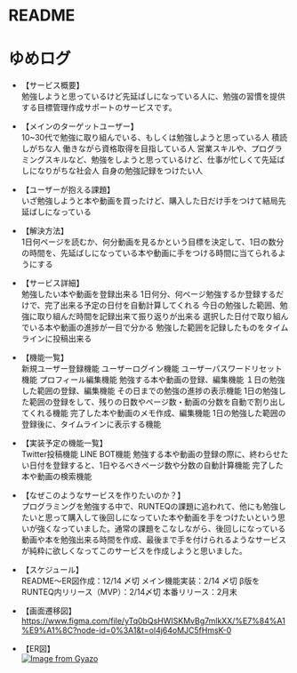 # README

# ゆめログ

* 【サービス概要】<br>
勉強しようと思っているけど先延ばしになっている人に、勉強の習慣を提供する目標管理作成サポートのサービスです。

* 【メインのターゲットユーザー】<br>
10~30代で勉強に取り組んでいる、もしくは勉強しようと思っている人
積読しがちな人
働きながら資格取得を目指している人
営業スキルや、プログラミングスキルなど、勉強をしようと思っているけど、仕事が忙しくて先延ばしになりがちな社会人
自身の勉強記録をつけたい人

* 【ユーザーが抱える課題】<br>
いざ勉強しようと本や動画を買ったけど、購入した日だけ手をつけて結局先延ばしになっている

* 【解決方法】<br>
1日何ページを読むか、何分動画を見るかという目標を決定して、1日の数分の時間を、先延ばしになっている本や動画に手をつける時間に当てられるようにする

* 【サービス詳細】<br>
勉強したい本や動画を登録出来る
1日何分、何ページ勉強するか登録するだけで、完了出来る予定の日付を自動計算してくれる
今日の勉強した範囲、勉強に取り組んだ時間を記録出来て振り返りが出来る
選択した日付で取り組んでいる本や動画の進捗が一目で分かる
勉強した範囲を記録したものをタイムラインに投稿出来る

* 【機能一覧】<br>
新規ユーザー登録機能
ユーザーログイン機能
ユーザーパスワードリセット機能
プロフィール編集機能
勉強する本や動画の登録、編集機能
１日の勉強した範囲の登録、編集機能
その日までの勉強の進捗の表示機能
1日の勉強した範囲の登録をして、残りの日数やページ数・動画の分数を自動で割り出してくれる機能
完了した本や動画のメモ作成、編集機能
1日の勉強した範囲の登録後に、タイムラインに表示する機能

* 【実装予定の機能一覧】<br>
Twitter投稿機能
LINE BOT機能
勉強する本や動画の登録の際に、終わらせたい日付を登録すると、1日やるべきページ数や分数の自動計算機能
完了した本や動画の検索機能

* 【なぜこのようなサービスを作りたいのか？】<br>
プログラミングを勉強する中で、RUNTEQの課題に追われて、他にも勉強したいと思って購入して後回しになっていた本や動画を手をつけたいという思いが強くなっていました。通常の課題をこなしながら、後回しになっている動画や本を勉強出来る時間を作成、最後まで手を付けられるようなサービスが純粋に欲しくなってこのサービスを作成しようと思いました。

* 【スケジュール】<br>
README〜ER図作成：12/14 〆切
メイン機能実装：2/14 〆切
β版をRUNTEQ内リリース（MVP）：2/14〆切
本番リリース：2月末

* 【画面遷移図】<br>
https://www.figma.com/file/yTq0bQsHWISKMvBg7mlkXX/%E7%84%A1%E9%A1%8C?node-id=0%3A1&t=ol4j64oMJC5fHmsK-0

* 【ER図】<br>
[![Image from Gyazo](https://i.gyazo.com/965b41b4c0d78a3d2677e54e0563d41f.png)](https://gyazo.com/965b41b4c0d78a3d2677e54e0563d41f)
